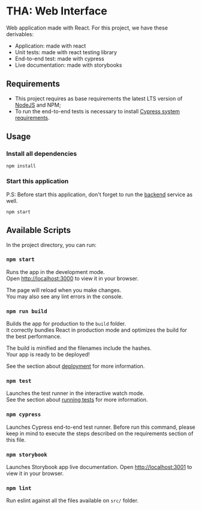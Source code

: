 # THA: Web Interface

Web application made with React. For this project, we have these derivables:

* Application: made with react
* Unit tests: made with react testing library
* End-to-end test: made with cypress
* Live documentation: made with storybooks

## Requirements

* This project requires as base requirements the latest LTS version of [NodeJS](https://nodejs.org/) and NPM;
* To run the end-to-end tests is necessary to install [Cypress system requirements](https://docs.cypress.io/guides/getting-started/installing-cypress#System-requirements).

## Usage

### Install all dependencies

```
npm install
```

### Start this application

P.S: Before start this application, don't forget to run the [backend](/backend) service as well.

```
npm start
```

## Available Scripts

In the project directory, you can run:

### `npm start`

Runs the app in the development mode.\
Open [http://localhost:3000](http://localhost:3000) to view it in your browser.

The page will reload when you make changes.\
You may also see any lint errors in the console.

### `npm run build`

Builds the app for production to the `build` folder.\
It correctly bundles React in production mode and optimizes the build for the best performance.

The build is minified and the filenames include the hashes.\
Your app is ready to be deployed!

See the section about [deployment](https://facebook.github.io/create-react-app/docs/deployment) for more information.

### `npm test`

Launches the test runner in the interactive watch mode.\
See the section about [running tests](https://facebook.github.io/create-react-app/docs/running-tests) for more information.

### `npm cypress`

Launches Cypress end-to-end test runner. Before run this command, please keep in mind to execute the steps described on the requirements section of this file.

### `npm storybook`

Launches Storybook app live documentation. Open [http://localhost:3001](http://localhost:3001) to view it in your browser.


### `npm lint`

Run eslint against all the files available on `src/` folder.
